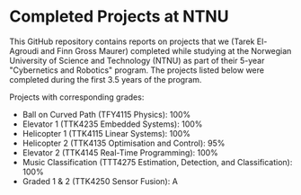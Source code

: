 # Completed Projects at NTNU

This GitHub repository contains reports on projects that we (Tarek El-Agroudi and Finn Gross Maurer) completed while studying at the Norwegian University of Science and Technology (NTNU) as part of their 5-year "Cybernetics and Robotics" program. The projects listed below were completed during the first 3.5 years of the program.

Projects with corresponding grades:

* Ball on Curved Path (TFY4115 Physics): 100%
* Elevator 1 (TTK4235 Embedded Systems): 100%
* Helicopter 1 (TTK4115 Linear Systems): 100%
* Helicopter 2 (TTK4135 Optimisation and Control): 95%
* Elevator 2 (TTK4145 Real-Time Programming): 100%
* Music Classification (TTT4275 Estimation, Detection, and Classification): 100%
* Graded 1 & 2 (TTK4250 Sensor Fusion): A